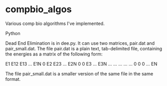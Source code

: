 compbio_algos
=============

Various comp bio algorithms I've implemented.

Python 

Dead End Elimination is in dee.py.  It can use two matrices, pair.dat and pair_small.dat. 
The file pair.dat is a plain text, tab-delimited
file, containing the energies as a matrix of the following form:

E1    E12    E13  ...  E1N
0     E2     E23  ...  E2N
0     0      E3   ...  E3N
...  ...     ...  ...  ...
0     0       0   ...  EN

The file pair_small.dat is a smaller version of the same file in the same format.


